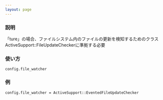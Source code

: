 ```yaml
---
layout: page
---
```

### 説明
「ture」の場合、ファイルシステム内のファイルの更新を検知するためのクラス  
ActiveSupport::FileUpdateCheckerに準拠する必要

### 使い方
    config.file_watcher

### 例
    config.file_watcher = ActiveSupport::EventedFileUpdateChecker
